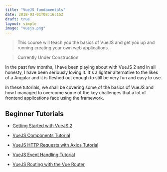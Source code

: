 ```yaml
---
title: "VueJS fundamentals"
date: 2018-03-01T08:16:15Z
draft: true
layout: simple
image: "vuejs.png"
---
```


> This course will teach you the basics of VueJS and get you up and running creating your own web applications.

> Currently Under Construction

In the past few months, I have been playing about with VueJS 2 and in all honesty, I have been seriously loving it. It's a lighter alternative to the likes of a Angular and it is fleshed out enough to still be very fun and easy to use.

In these tutorials, we shall be covering some of the basics of VueJS and how I managed to overcome some of the key challenges that a lot of frontend applications face using the framework.

## Beginner Tutorials

* [Getting Started with VueJS 2](/javascript/vuejs/getting-started-with-vuejs/)

* [VueJS Components Tutorial](/javascript/vuejs/vuejs-components-tutorial/)

* [VueJS HTTP Requests with Axios Tutorial](/javascript/vuejs/vuejs-http-requests-axios-tutorial/)

* [VueJS Event Handling Tutorial](/javascript/vuejs/vuejs-event-handling-tutorial/)

* [VueJS Routing with the Vue Router](/javascript/vuejs/vue-router-beginners-tutorial/)